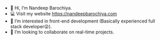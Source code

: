 - 👋 Hi, I’m Nandeep Barochiya.
- 💻 Visit my website https://nandeepbarochiya.com
- 👀 I’m interested in front-end development (Basically experienced full stack developer😜).
- 💞️ I’m looking to collaborate on real-time projects. 


<!---
Nandeep2750/Nandeep2750 is a ✨ special ✨ repository because its `README.md` (this file) appears on your GitHub profile.
You can click the Preview link to take a look at your changes.
--->

